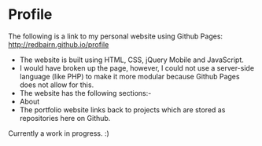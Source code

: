 # Profile
The following is a link to my personal website using Github Pages:
http://redbairn.github.io/profile

- The website is built using HTML, CSS, jQuery Mobile and JavaScript.
- I would have broken up the page, however, I could not use a server-side language (like PHP) to make it more modular because Github Pages does not allow for this.
- The website has the following sections:-
-   About
- The portfolio website links back to projects which are stored as repositories here on Github.

Currently a work in progress. :)
